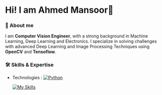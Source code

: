 # Hi! I am Ahmed Mansoor👋

<!--
**ahmed-mans/ahmed-mans** is a ✨ _special_ ✨ repository because its `README.md` (this file) appears on your GitHub profile.

Here are some ideas to get you started:

- 🔭 I’m currently working on ...
- 🌱 I’m currently learning ...
- 👯 I’m looking to collaborate on ...
- 🤔 I’m looking for help with ...
- 💬 Ask me about ...
- 📫 How to reach me: ...
- 😄 Pronouns: ...
- ⚡ Fun fact: ...
-->
### 💬 About me
I am __Computer Vision Engineer__, with a strong background in Machine Learning, Deep Learning and Electronics.
I specialize in solving challenges with advanced Deep Learning and Image Processing Techniques using __OpenCV__ and __Tensoflow__.


### 🛠️ Skills & Expertise

- Technologies :
  [![Python](https://img.shields.io/badge/Python-3.9-blue?style=for-the-badge&logo=python)](https://www.python.org/)

  [![My Skills](https://skillicons.dev/icons?i=opencv,py,cpp,c,tensorflow,pytorch,raspberrypi,arduino,anaconda,vscode,latex,github,git)](https://skillicons.dev)

